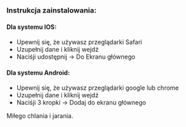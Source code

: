 ### Instrukcja zainstalowania:
#### Dla systemu IOS:
- Upewnij się, że używasz przeglądarki Safari
- Uzupełnij dane i kliknij wejdź
- Naciśji udostępnij -> Do Ekranu głównego
#### Dla systemu Android:
- Upewnij się, że używasz przeglądarki google lub chrome
- Uzupełnij dane i kliknij wejdź
- Naciśji 3 kropki -> Dodaj do ekranu głównego

Miłego chlania i jarania.
